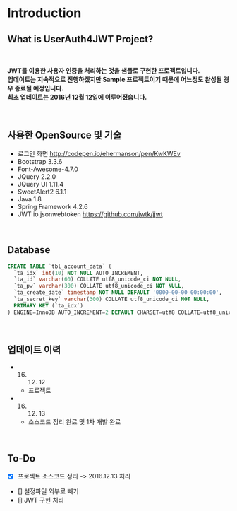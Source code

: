# Introduction


## What is UserAuth4JWT Project?
<br>
  
**JWT를 이용한 사용자 인증을 처리하는 것을 샘플로 구현한 프로젝트입니다.**  
**업데이트는 지속적으로 진행하겠지만 Sample 프로젝트이기 때문에 어느정도 완성될 경우 종료될 예정입니다.**  
**최초 업데이트는 2016년 12월 12일에 이루어졌습니다.**

<br>


## 사용한 OpenSource 및 기술

* 로그인 화면 <http://codepen.io/ehermanson/pen/KwKWEv>
* Bootstrap 3.3.6
* Font-Awesome-4.7.0
* JQuery 2.2.0
* JQuery UI 1.11.4
* SweetAlert2 6.1.1
* Java 1.8
* Spring Framework 4.2.6
* JWT io.jsonwebtoken <https://github.com/jwtk/jjwt>

<br>

## Database
``` sql
CREATE TABLE `tbl_account_data` (
  `ta_idx` int(10) NOT NULL AUTO_INCREMENT,
  `ta_id` varchar(60) COLLATE utf8_unicode_ci NOT NULL,
  `ta_pw` varchar(300) COLLATE utf8_unicode_ci NOT NULL,
  `ta_create_date` timestamp NOT NULL DEFAULT '0000-00-00 00:00:00',
  `ta_secret_key` varchar(300) COLLATE utf8_unicode_ci NOT NULL,
  PRIMARY KEY (`ta_idx`)
) ENGINE=InnoDB AUTO_INCREMENT=2 DEFAULT CHARSET=utf8 COLLATE=utf8_unicode_ci;
```

<br>

## 업데이트 이력 
* 16. 12. 12
	* 프로젝트 
* 16. 12. 13
	* 소스코드 정리 완료 및 1차 개발 완료

<br>

## To-Do
- [x] 프로젝트 소스코드 정리 -> 2016.12.13 처리
- [] 설정파일 외부로 빼기
- [] JWT 구현 처리